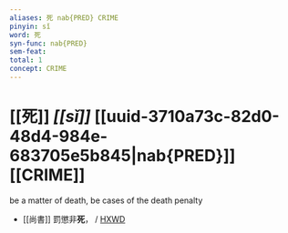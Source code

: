```yaml
---
aliases: 死 nab{PRED} CRIME
pinyin: sǐ
word: 死
syn-func: nab{PRED}
sem-feat: 
total: 1
concept: CRIME 
---
```

# [[死]] *[[sǐ]]*  [[uuid-3710a73c-82d0-48d4-984e-683705e5b845|nab{PRED}]] [[CRIME]]
be a matter of death, be cases of the death penalty
 - [[尚書]] 罰懲非**死**，
                     / [HXWD](https://hxwd.org/textview.html?location=KR1b0001_tls_055-2a.168)
